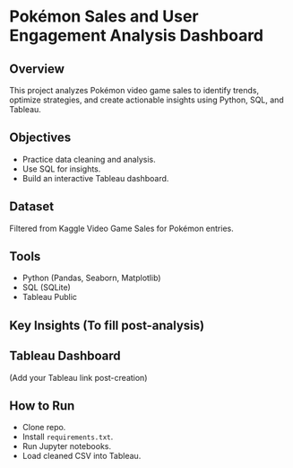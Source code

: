 # Pokémon Sales and User Engagement Analysis Dashboard
## Overview
This project analyzes Pokémon video game sales to identify trends, optimize
strategies, and create actionable insights using Python, SQL, and Tableau.
## Objectives
- Practice data cleaning and analysis.
- Use SQL for insights.
- Build an interactive Tableau dashboard.
## Dataset
Filtered from Kaggle Video Game Sales for Pokémon entries.
## Tools
- Python (Pandas, Seaborn, Matplotlib)
- SQL (SQLite)
- Tableau Public
## Key Insights (To fill post-analysis)
## Tableau Dashboard
(Add your Tableau link post-creation)
## How to Run
- Clone repo.
- Install `requirements.txt`.
- Run Jupyter notebooks.
- Load cleaned CSV into Tableau.
